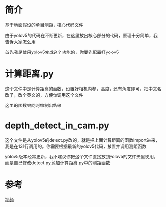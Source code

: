 # 简介

基于地面假设的单目测距，核心代码文件

由于yolov5的代码在不断更新，在这里放出核心部分的代码，原理十分简单，我告诉大家怎么用

首先我是使用yolov5完成这个功能的，你要先配置好yolov5

# 计算距离.py

这个文件中是计算距离的函数，设置好相机内参，高度，还有角度即可，把中文名改了，改个英文的，方便你调用这个文件

这里的函数会同时绘制出结果

# depth_detect_in_cam.py

这个文件是从yolov5的detect.py改的，就是把上面计算距离的函数import进来，我是在131行调用的。你需要根据最新的yolov5代码，放置并调用测距函数

yolov5版本经常更新，我不建议你把这个文件直接放到yolov5的文件夹里使用，而是自己修改detect.py,添加计算距离.py中的测距函数


# 参考

[视频](https://www.bilibili.com/video/BV1oh411a71G)
